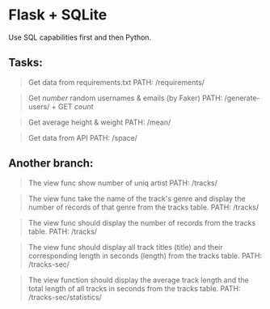 # Flask + SQLite
Use SQL capabilities first and then Python.

## Tasks:
> Get data from requirements.txt    PATH: /requirements/ 

> Get *number* random usernames & emails (by Faker) PATH: /generate-users/  + GET *count*

> Get average height & weight PATH: /mean/

> Get data from API PATH: /space/

## Another branch:
> The view func show number of uniq artist PATH: /tracks/

> The view func take the name of the track's genre and display the number of records of that genre from the tracks table. PATH: /tracks/<genre>

> The view func should display the number of records from the tracks table.
PATH: /tracks/

> The view func should display all track titles (title) and their corresponding length in seconds (length) from the tracks table.
PATH: /tracks-sec/

> The view function should display the average track length and the total length of all tracks in seconds from the tracks table.
PATH: /tracks-sec/statistics/
